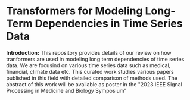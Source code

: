 # Transformers for Modeling Long-Term Dependencies in Time Series Data

**Introduction:**
This repository provides details of our review on how tranformers are used in modeling long term dependencies of time series data. We are focusind on various time series data such as medical, financial, climate data etc. This curated work studies various papers published in this field with detailed comparison of methods used. The abstract of this work will be available as poster in the "2023 IEEE Signal Processing in Medicine and Biology Symposium"

<!--
2. **Overview:**
   - Highlight the main goals and contributions of the project.


3. **Table of Contents:**
   - [Installation](#installation)
   - [Usage](#usage)
   - [Dataset](#dataset)
   - [Model Architecture](#model-architecture)
   - [Training](#training)
   - [Evaluation](#evaluation)
   - [Results](#results)
   - [Contributing](#contributing)
   - [Issues](#issues)
   - [License](#license)
   - [Acknowledgments](#acknowledgments)
   - [References](#references)
   - [Contact Information](#contact-information)
   - [FAQ](#faq)


4. **Installation:**
   - Provide instructions for installing dependencies and setting up the environment.

5. **Usage:**
   - Explain how users can use your code.
   - Include code examples or usage scenarios.
   - Specify any configuration or input parameters.

6. **Dataset:**
   - Provide information on where users can access or download time series datasets.

7. **Model Architecture:**
   - Describe the transformer-based model architecture used.
   - Include diagrams or code snippets if applicable.

8. **Training:**
   - Provide guidance on how to train the model using your code.
   - Include information on hyperparameters, training data format, etc.

9. **Evaluation:**
   - Explain how to evaluate the model's performance.
   - Include metrics used and their interpretation.

10. **Results:**
    - Showcase the results of your experiments.
    - Include visualizations or tables if applicable.

11. **Contributing:**
    - Clearly outline guidelines for contributors.
    - Explain how others can contribute to the project.

12. **Issues:**
    - Encourage users to report issues and provide guidelines on how to do so.

13. **License:**
    - Specify the license under which your code is distributed.

14. **Acknowledgments:**
    - Give credit to any external libraries, datasets, or resources you used.

15. **References:**
    - Include a list of relevant papers, articles, or resources that inspired or supported your work.

16. **Contact Information:**
    - Provide a way for users to contact you for questions or collaboration.

17. **FAQ:**
    - Anticipate common questions and provide answers to them.

-->
